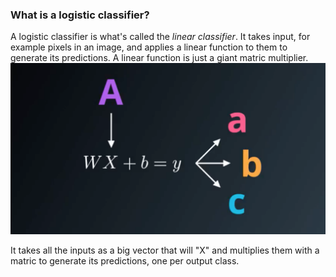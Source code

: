 ### What is a logistic classifier?

A logistic classifier is what's called the *linear classifier*. It takes input, for example pixels in an image, and applies a linear function to them to generate its predictions. A linear function is just a giant matric multiplier. 
![classifier](https://github.com/Rafael805/blueprint/blob/master/ML/logistic-classifier.png "Logo Title Text 1")

It takes all the inputs as a big vector that will "X" and multiplies them with a matric to generate its predictions, one per output class. 

